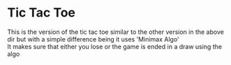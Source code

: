 # Tic Tac Toe 
This is the version of the tic tac toe similar to the other version in the above dir but with a simple difference being it uses 'Minimax Algo'
</br>
It makes sure that either you lose or the game is ended in a draw using the algo
